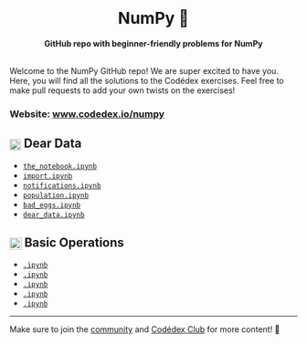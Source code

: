 <div align="center">
  <br>
  <h1>NumPy 🔢</h1>
  <strong>GitHub repo with beginner-friendly problems for NumPy</strong>
</div>
<br>

Welcome to the NumPy GitHub repo! We are super excited to have you. Here, you will find all the solutions to the Codédex exercises. Feel free to make pull requests to add your own twists on the exercises!

### Website: www.codedex.io/numpy

## <img src="https://raw.githubusercontent.com/codedex-io/python-101/main/assets/badge_earth.png" height="20" style="vertical-align: middle"> Dear Data

- [`the_notebook.ipynb`](https://github.com/codedex-io/numpy/blob/main/1-dear-data/01_the_notebook.ipynb)
- [`import.ipynb`](https://github.com/codedex-io/numpy/blob/main/1-dear-data/02_import.ipynb)
- [`notifications.ipynb`](https://github.com/codedex-io/numpy/blob/main/1-dear-data/03_notifications.ipynb)
- [`population.ipynb`](https://github.com/codedex-io/numpy/blob/main/1-dear-data/04_population.ipynb)
- [`bad_eggs.ipynb`](https://github.com/codedex-io/numpy/blob/main/1-dear-data/05_bad_eggs.ipynb)
- [`dear_data.ipynb`](https://github.com/codedex-io/numpy/blob/main/1-dear-data/06_dear_data.ipynb)

## <img src="https://raw.githubusercontent.com/codedex-io/python-101/main/assets/badge_equal.png" height="21" style="vertical-align: middle"> Basic Operations

- [`.ipynb`]()
- [`.ipynb`]()
- [`.ipynb`]()
- [`.ipynb`]()
- [`.ipynb`]()

---

Make sure to join the [community](https://www.codedex.io/community) and [Codédex Club](https://www.codedex.io/pricing) for more content! 💖
